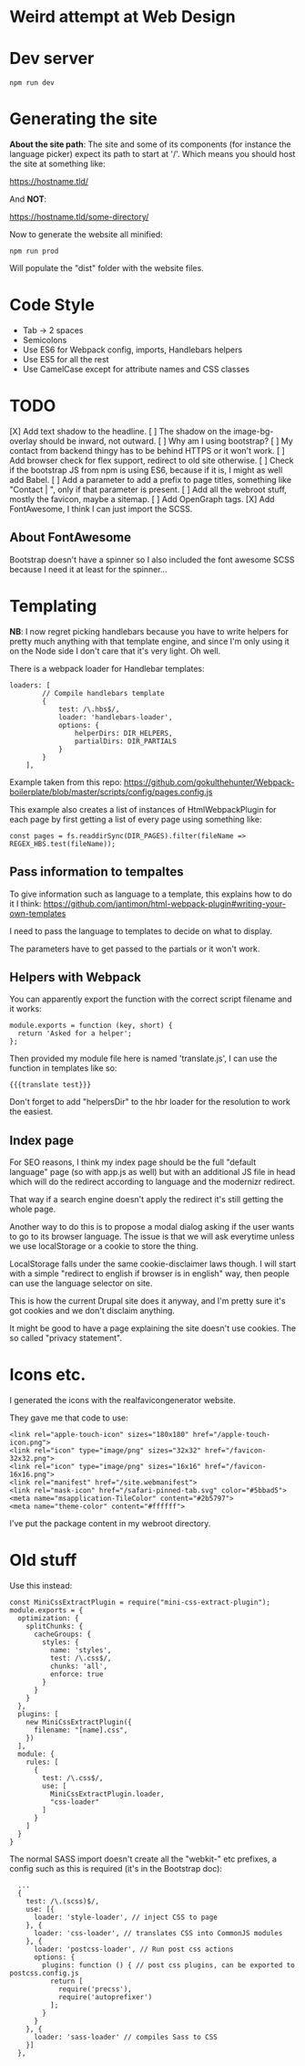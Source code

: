 # Weird attempt at Web Design

# Dev server
```
npm run dev
```

# Generating the site
**About the site path**: The site and some of its components (for instance the language picker) expect its path to start at '/'. Which means you should host the site at something like:

  https://hostname.tld/

And **NOT**:

  https://hostname.tld/some-directory/

Now to generate the website all minified:
```
npm run prod
```

Will populate the "dist" folder with the website files.

# Code Style
* Tab -> 2 spaces
* Semicolons
* Use ES6 for Webpack config, imports, Handlebars helpers
* Use ES5 for all the rest
* Use CamelCase except for attribute names and CSS classes

# TODO
[X] Add text shadow to the headline.
[ ] The shadow on the image-bg-overlay should be inward, not outward.
[ ] Why am I using bootstrap?
[ ] My contact from backend thingy has to be behind HTTPS or it won't work. 
[ ] Add browser check for flex support, redirect to old site otherwise.
[ ] Check if the bootstrap JS from npm is using ES6, because if it is, I might as well add Babel.
[ ] Add a parameter to add a prefix to page titles, something like "Contact | ", only if that parameter is present.
[ ] Add all the webroot stuff, mostly the favicon, maybe a sitemap.
[ ] Add OpenGraph tags.
[X] Add FontAwesome, I think I can just import the SCSS.

## About FontAwesome
Bootstrap doesn't have a spinner so I also included the font awesome SCSS because I need it at least for the spinner...

# Templating
**NB**: I now regret picking handlebars because you have to write helpers for pretty much anything with that template engine, and since I'm only using it on the Node side I don't care that it's very light. Oh well.

There is a webpack loader for Handlebar templates:
```
loaders: [
        // Compile handlebars template
        {
            test: /\.hbs$/,
            loader: 'handlebars-loader',
            options: {
                helperDirs: DIR_HELPERS,
                partialDirs: DIR_PARTIALS
            }
        }
    ],
```

Example taken from this repo: https://github.com/gokulthehunter/Webpack-boilerplate/blob/master/scripts/config/pages.config.js

This example also creates a list of instances of HtmlWebpackPlugin for each page by first getting a list of every page using something like:
```
const pages = fs.readdirSync(DIR_PAGES).filter(fileName => REGEX_HBS.test(fileName));
```

## Pass information to tempaltes
To give information such as language to a template, this explains how to do it I think: https://github.com/jantimon/html-webpack-plugin#writing-your-own-templates

I need to pass the language to templates to decide on what to display.

The parameters have to get passed to the partials or it won't work.

## Helpers with Webpack
You can apparently export the function with the correct script filename and it works:
```
module.exports = function (key, short) {
  return 'Asked for a helper';
};
```
Then provided my module file here is named 'translate.js', I can use the function in templates like so:
```
{{{translate test}}}
```

Don't forget to add "helpersDir" to the hbr loader for the resolution to work the easiest.

## Index page
For SEO reasons, I think my index page should be the full "default language" page (so with app.js as well) but with an additional JS file in head which will do the redirect according to language and the modernizr redirect.

That way if a search engine doesn't apply the redirect it's still getting the whole page.

Another way to do this is to propose a modal dialog asking if the user wants to go to its browser language. The issue is that we will ask everytime unless we use localStorage or a cookie to store the thing.

LocalStorage falls under the same cookie-disclaimer laws though. I will start with a simple "redirect to english if browser is in english" way, then people can use the language selector on site.

This is how the current Drupal site does it anyway, and I'm pretty sure it's got cookies and we don't disclaim anything.

It might be good to have a page explaining the site doesn't use cookies. The so called "privacy statement".

# Icons etc.
I generated the icons with the realfavicongenerator website.

They gave me that code to use:
```
<link rel="apple-touch-icon" sizes="180x180" href="/apple-touch-icon.png">
<link rel="icon" type="image/png" sizes="32x32" href="/favicon-32x32.png">
<link rel="icon" type="image/png" sizes="16x16" href="/favicon-16x16.png">
<link rel="manifest" href="/site.webmanifest">
<link rel="mask-icon" href="/safari-pinned-tab.svg" color="#5bbad5">
<meta name="msapplication-TileColor" content="#2b5797">
<meta name="theme-color" content="#ffffff">
```

I've put the package content in my webroot directory.

# Old stuff

Use this instead:
```
const MiniCssExtractPlugin = require("mini-css-extract-plugin");
module.exports = {
  optimization: {
    splitChunks: {
      cacheGroups: {
        styles: {
          name: 'styles',
          test: /\.css$/,
          chunks: 'all',
          enforce: true
        }
      }
    }
  },
  plugins: [
    new MiniCssExtractPlugin({
      filename: "[name].css",
    })
  ],
  module: {
    rules: [
      {
        test: /\.css$/,
        use: [
          MiniCssExtractPlugin.loader,
          "css-loader"
        ]
      }
    ]
  }
}
```

The normal SASS import doesn't create all the "webkit-" etc prefixes, a config such as this is required (it's in the Bootstrap doc):
```
  ...
  {
    test: /\.(scss)$/,
    use: [{
      loader: 'style-loader', // inject CSS to page
    }, {
      loader: 'css-loader', // translates CSS into CommonJS modules
    }, {
      loader: 'postcss-loader', // Run post css actions
      options: {
        plugins: function () { // post css plugins, can be exported to postcss.config.js
          return [
            require('precss'),
            require('autoprefixer')
          ];
        }
      }
    }, {
      loader: 'sass-loader' // compiles Sass to CSS
    }]
  },
```
